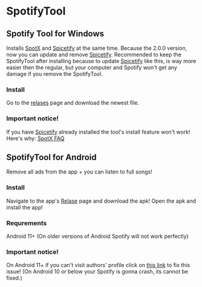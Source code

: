 # SpotifyTool

## Spotify Tool for Windows
Installs [SpotX](https://github.com/SpotX-Official/SpotX) and [Spicetify](https://spicetify.app/) at the same time.
Because the 2.0.0 version, now you can update and remove [Spicetify](https://spicetify.app/).
Recommended to keep the SpotifyTool after installing because to update [Spicetify](https://spicetify.app/) like this, is way more easier then the regular, but your computer and Spotify won't get any damage if you remove the SpotifyTool.

### Install
Go to the [relases](https://github.com/Balint2201/SpotifyTool/releases/) page and download the newest file.

### Important notice!
If you have [Spicetify](https://spicetify.app/) already installed the tool's install feature won't work!
Here's why: [SpotX FAQ](https://telegra.ph/SpotX-FAQ-09-19)

## SpotifyTool for Android
Remove all ads from the app + you can listen to full songs!

### Install
Navigate to the app's [Relase](https://github.com/Balint2201/SpotifyTool/releases/tag/Android-v.1.0.0) page and download the apk!
Open the apk and install the app!

### Requrements
Android 11+
(On older versions of Android Spotify will not work perfectly)

### Important notice!
On Android 11+ if you can't visit authors' profile click on [this link](https://open.spotify.com/artist/4AvnDcHgXpQuHOGJ1gUnvE) to fix this issue!
(On Android 10 or below your Spotify is gonna crash, its cannot be fixed.)
